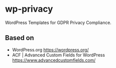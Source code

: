 # wp-privacy
WordPress Templates for GDPR Privacy Compliance.
## Based on
- WordPress.org https://wordpress.org/
- ACF | Advanced Custom Fields for WordPress https://www.advancedcustomfields.com/
